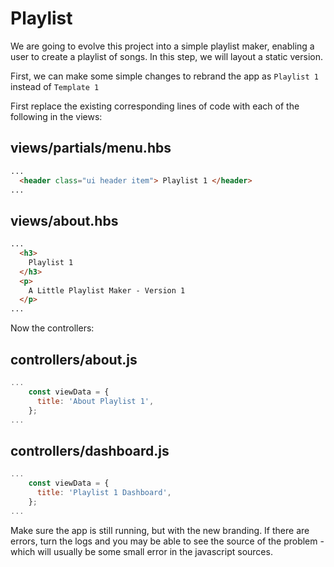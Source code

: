 # Playlist

We are going to evolve this project into a simple playlist maker, enabling a user to create a playlist of songs. In this step, we will layout a static version.

First, we can make some simple changes to rebrand the app as `Playlist 1` instead of `Template 1`

First replace the existing corresponding lines of code with each of the following in the views:

## views/partials/menu.hbs

~~~html
...
  <header class="ui header item"> Playlist 1 </header>
...
~~~

## views/about.hbs

~~~html
...
  <h3>
    Playlist 1
  </h3>
  <p>
    A Little Playlist Maker - Version 1
  </p>
...
~~~

Now the controllers:

## controllers/about.js

~~~javascript
...
    const viewData = {
      title: 'About Playlist 1',
    };
...
~~~

## controllers/dashboard.js

~~~javascript
...
    const viewData = {
      title: 'Playlist 1 Dashboard',
    };
...
~~~

Make sure the app is still running, but with the new branding. If there are errors, turn the logs and you may be able to see the source of the problem - which will usually be some small error in the javascript sources.
